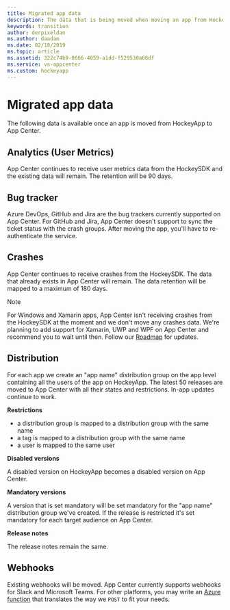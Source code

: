 ```yaml
---
title: Migrated app data
description: The data that is being moved when moving an app from HockeyApp to App Center
keywords: transition
author: derpixeldan
ms.author: daadam
ms.date: 02/18/2019
ms.topic: article
ms.assetid: 322c74b9-0666-4059-a1dd-f529530a66df
ms.service: vs-appcenter
ms.custom: hockeyapp
---
```


# Migrated app data

The following data is available once an app is moved from HockeyApp to App Center.

## Analytics (User Metrics)

App Center continues to receive user metrics data from the HockeySDK and the existing data will remain. The retention will be 90 days.

## Bug tracker

Azure DevOps, GitHub and Jira are the bug trackers currently supported on App Center. For GitHub and Jira, App Center doesn't support to sync the ticket status with the crash groups. After moving the app, you'll have to re-authenticate the service.

## Crashes

App Center continues to receive crashes from the HockeySDK. The data that already exists in App Center will remain. The data retention will be mapped to a maximum of 180 days.

> [!NOTE]
> For Windows and Xamarin apps, App Center isn't receiving crashes from the HockeySDK at the moment and we don't move any crashes data. We're planning to add support for Xamarin, UWP and WPF on App Center and recommend you to wait until then. Follow our [Roadmap](https://github.com/Microsoft/appcenter/wiki/Roadmap) for updates.

## Distribution

For each app we create an "app name" distribution group on the app level containing all the users of the app on HockeyApp. The latest 50 releases are moved to App Center with all their states and restrictions. In-app updates continue to work.

**Restrictions**

* a distribution group is mapped to a distribution group with the same name
* a tag is mapped to a distribution group with the same name
* a user is mapped to the same user

**Disabled versions**

A disabled version on HockeyApp becomes a disabled version on App Center.

**Mandatory versions**

A version that is set mandatory will be set mandatory for the "app name" distribution group we've created. If the release is restricted it's set mandatory for each target audience on App Center.

**Release notes**

The release notes remain the same.

## Webhooks
Existing webhooks will be moved. App Center currently supports webhooks for Slack and Microsoft Teams. For other platforms, you may write an [Azure function](https://docs.microsoft.com/azure/azure-functions/) that translates the way we `POST` to fit your needs.